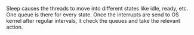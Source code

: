 Sleep causes the threads to move into different states like idle, ready, etc. One queue is there for every state. Once the interrupts are send to OS kernel after regular intervals, it check the queues and take the relevant action.